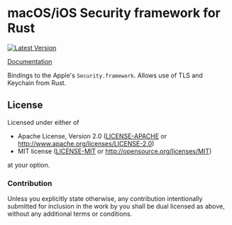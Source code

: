 # macOS/iOS Security framework for Rust

[![Latest Version](https://img.shields.io/crates/v/security-framework.svg)](https://crates.io/crates/security-framework)

[Documentation](https://docs.rs/security-framework)

Bindings to the Apple's `Security.framework`. Allows use of TLS and Keychain from Rust.

## License

Licensed under either of
 * Apache License, Version 2.0 ([LICENSE-APACHE](LICENSE-APACHE) or http://www.apache.org/licenses/LICENSE-2.0)
 * MIT license ([LICENSE-MIT](LICENSE-MIT) or http://opensource.org/licenses/MIT)

at your option.

### Contribution

Unless you explicitly state otherwise, any contribution intentionally submitted
for inclusion in the work by you shall be dual licensed as above, without any
additional terms or conditions.
